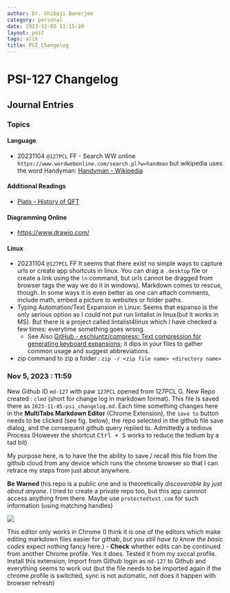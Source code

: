 ```yaml
---
author: Dr. Shibaji Banerjee
category: personal
date: 2023-11-05 11:15:20
layout: post
tags: alik
title: PSI_Changelog
---
```


# PSI-127 Changelog 

## Journal Entries

### Topics

#### Language

- 20231104 `@127PCL` FF - Search WW online `https://www.wordwebonline.com/search.pl?w=handman` but wikipedia uses the word Handyman:  [Handyman - Wikipedia](https://en.wikipedia.org/wiki/Handyman)

#### Additional Readings

- [Plato - History of QFT](https://plato.stanford.edu/entries/quantum-field-theory/qft-history.html) 

#### Diagramming Online

- https://www.drawio.com/

#### Linux

- 20231104 `@127PCL` FF It seems that there exist no simple ways to capture urls or create app shortcuts in linux. You can drag a `.desktop` file or create a link using the `ln` command, but urls cannot be dragged from browser tags the way we do it in windows). Markdown comes to rescue, though. In some ways it is even better as one can attach comments, include math, embed a picture to websites or folder paths. 
- Typing Automation/Text Expansion in Linux: Seems that espanso is the only serious option as I could not put run lintalist in linux(but it works in MS). But there _is_ a project called lintalist4linux which I have checked a few times: everytime something goes wrong. 
    - See Also [GitHub - eschluntz/compress: Text compression for generating keyboard expansions](https://github.com/eschluntz/compress); it dips in your files to gather common usage and suggest abbreviations.  
- zip command to zip a folder :  `zip -r <zip file name> <directory name>`


### Nov 5, 2023 : 11:59 

New Github ID `md-127` with paw `127PCL` opened from 127PCL G. New Repo created : `clmd` (short for change log in markdown format). This file is saved there as `2023-11-05-psi_changelog.md`. Each time something changes here in the **MultiTabs Markdown Editor** (Chrome Extension), the `save to` button needs to be clicked (see fig. below), the repo selected in the github file save dialog, and the consequent github query replied to. Admittedly a tedious Process (However the shortcut <kbd> Ctrl + S</kbd> works to reduce the tedium by a tad bit)

My purpose here,  is to have the the ability to save / recall this file from the github cloud from any device which runs the chrome browser so that I can retrace my steps from just about anywhere. 

**Be Warned** this repo is a public one and is theoretically _discoverable by just about anyone_. I tried to create a private repo too, but this app cannnot access anything from there. Maybe use `protectedtext.com` for such information (using matching handles) 

![](https://i.imgur.com/ulYREJF.png)

This editor only works in Chrome (I think it is one of the editors which make editing markdown files easier for githab, _but you still have to know the basic codes_  expect nothing fancy here.)
    -  **Check** whether edits can be continued from another Chrome profile.  Yes it does. Tested it from my sxccal profile. Install this extension, Import from Github login as `md-127` to Github and everything seems to work out (but the file needs to be imported again if the chrome profile is switched, sync is not automatic, not does it happen with browser refresh)
